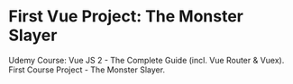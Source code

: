# First Vue Project: The Monster Slayer
Udemy Course: Vue JS 2 - The Complete Guide (incl. Vue Router &amp; Vuex).
First Course Project - The Monster Slayer.
